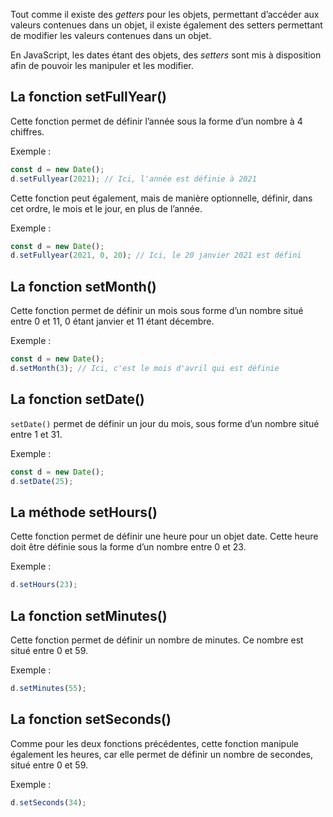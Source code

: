 Tout comme il existe des *getters* pour les objets, permettant d’accéder aux valeurs contenues dans un objet, il existe également des setters permettant de modifier les valeurs contenues dans un objet. 

En JavaScript, les dates étant des objets, des *setters* sont mis à disposition afin de pouvoir les manipuler et les modifier.

## La fonction setFullYear()

Cette fonction permet de définir l’année sous la forme d’un nombre à 4 chiffres. 

Exemple :

```js
const d = new Date();
d.setFullyear(2021); // Ici, l'année est définie à 2021
```

Cette fonction peut également, mais de manière optionnelle, définir, dans cet ordre, le mois et le jour, en plus de l’année.

Exemple :

```js
const d = new Date();
d.setFullyear(2021, 0, 20); // Ici, le 20 janvier 2021 est défini
```

## La fonction setMonth()

Cette fonction permet de définir un mois sous forme d’un nombre situé entre 0 et 11, 0 étant janvier et 11 étant décembre.

Exemple :

```js
const d = new Date();
d.setMonth(3); // Ici, c'est le mois d'avril qui est définie
```

## La fonction setDate()

```setDate()``` permet de définir un jour du mois, sous forme d’un nombre situé entre 1 et 31.

Exemple :

```js
const d = new Date();
d.setDate(25); 
```

## La méthode setHours()

Cette fonction permet de définir une heure pour un objet date. Cette heure doit être définie sous la forme d’un nombre entre 0 et 23. 

Exemple :

```js
d.setHours(23);
```

## La fonction setMinutes()

Cette fonction permet de définir un nombre de minutes. Ce nombre est situé entre 0 et 59.

Exemple :

```js
d.setMinutes(55);
```

## La fonction setSeconds()

Comme pour les deux fonctions précédentes, cette fonction manipule également les heures, car elle permet de définir un nombre de secondes, situé entre 0 et 59.

Exemple :

```js
d.setSeconds(34);
```